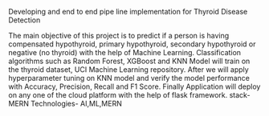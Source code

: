 Developing and end to end pipe line implementation for Thyroid Disease Detection

The main objective of this project is to predict if a person is having compensated hypothyroid, primary hypothyroid, secondary hypothyroid or negative (no thyroid) with the help of Machine Learning. Classification algorithms such as Random Forest, XGBoost and KNN Model will train on the thyroid dataset, UCI Machine Learning repository. After we will apply hyperparameter tuning on KNN model and verify the model performance with Accuracy, Precision, Recall and F1 Score. Finally Application will deploy on any one of the cloud platform with the help of flask framework. stack- MERN Technologies- AI,ML,MERN
